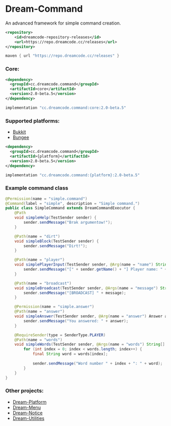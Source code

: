 # Dream-Command
An advanced framework for simple command creation.

```xml
<repository>
    <id>dreamcode-repository-releases</id>
    <url>https://repo.dreamcode.cc/releases</url>
</repository>
```

```groovy
maven { url "https://repo.dreamcode.cc/releases" }
```

### Core:
```xml
<dependency>
  <groupId>cc.dreamcode.command</groupId>
  <artifactId>core</artifactId>
  <version>2.0-beta.5</version>
</dependency>
```
```groovy
implementation "cc.dreamcode.command:core:2.0-beta.5"
```

### Supported platforms:
- [Bukkit](https://github.com/DreamPoland/dream-command/tree/2.x/bukkit)
- [Bungee](https://github.com/DreamPoland/dream-command/tree/2.x/bungee)

```xml
<dependency>
  <groupId>cc.dreamcode.command</groupId>
  <artifactId>{platform}</artifactId>
  <version>2.0-beta.5</version>
</dependency>
```
```groovy
implementation "cc.dreamcode.command:{platform}:2.0-beta.5"
```

### Example command class
```java
@Permission(name = "simple.command")
@Command(label = "simple", description = "Simple command.")
public class SimpleCommand extends DreamCommandExecutor {
    @Path
    void simpleHelp(TestSender sender) {
        sender.sendMessage("Brak argumentow!");
    }

    @Path(name = "dirt")
    void simpleBlock(TestSender sender) {
        sender.sendMessage("Dirt!");
    }

    @Path(name = "player")
    void simplePlayerInput(TestSender sender, @Arg(name = "name") String playerName) {
        sender.sendMessage("[" + sender.getName() + "] Player name: " + playerName);
    }

    @Path(name = "broadcast")
    void simpleBroadcast(TestSender sender, @Args(name = "message") String message) {
        sender.sendMessage("[BROADCAST] " + message);
    }

    @Permission(name = "simple.answer")
    @Path(name = "answer")
    void simpleAnswer(TestSender sender, @Arg(name = "answer") Answer answer) {
        sender.sendMessage("You answered: " + answer);
    }

    @RequireSender(type = SenderType.PLAYER)
    @Path(name = "words")
    void simpleWords(TestSender sender, @Args(name = "words") String[] words) {
        for (int index = 0; index < words.length; index++) {
            final String word = words[index];
            
            sender.sendMessage("Word number " + index + ": " + word);
        }
    }
}
```

### Other projects:
- [Dream-Platform](https://github.com/DreamPoland/dream-platform)
- [Dream-Menu](https://github.com/DreamPoland/dream-menu)
- [Dream-Notice](https://github.com/DreamPoland/dream-notice)
- [Dream-Utilities](https://github.com/DreamPoland/dream-utilities)
